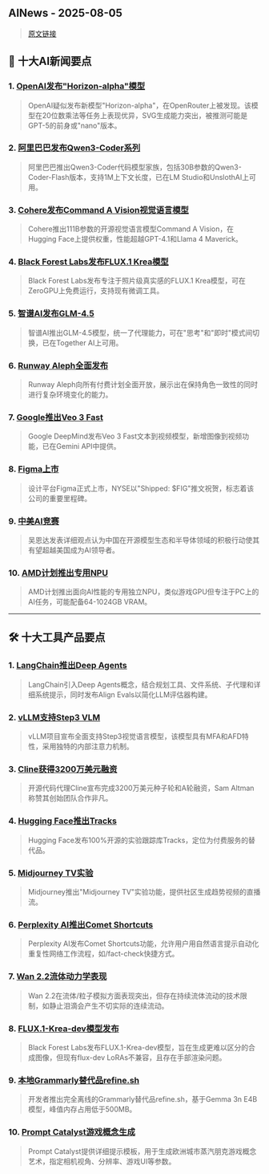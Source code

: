 ## AINews - 2025-08-05

> [原文链接](https://news.smol.ai/issues/25-07-31-not-much/)

## 📰 十大AI新闻要点

### 1. [OpenAI发布"Horizon-alpha"模型](https://twitter.com/scaling01/status/1950730582104604964)
> OpenAI疑似发布新模型"Horizon-alpha"，在OpenRouter上被发现。该模型在20位数乘法等任务上表现优异，SVG生成能力突出，被推测可能是GPT-5的前身或"nano"版本。

### 2. [阿里巴巴发布Qwen3-Coder系列](https://twitter.com/huybery/status/1950925963979796877)
> 阿里巴巴推出Qwen3-Coder代码模型家族，包括30B参数的Qwen3-Coder-Flash版本，支持1M上下文长度，已在LM Studio和UnslothAI上可用。

### 3. [Cohere发布Command A Vision视觉语言模型](https://twitter.com/JayAlammar/status/1950931480349143259)
> Cohere推出111B参数的开源视觉语言模型Command A Vision，在Hugging Face上提供权重，性能超越GPT-4.1和Llama 4 Maverick。

### 4. [Black Forest Labs发布FLUX.1 Krea模型](https://twitter.com/multimodalart/status/1950923544998658557)
> Black Forest Labs发布专注于照片级真实感的FLUX.1 Krea模型，可在ZeroGPU上免费运行，支持现有微调工具。

### 5. [智谱AI发布GLM-4.5](https://twitter.com/Zai_org/status/1950899064398364951)
> 智谱AI推出GLM-4.5模型，统一了代理能力，可在"思考"和"即时"模式间切换，已在Together AI上可用。

### 6. [Runway Aleph全面发布](https://twitter.com/c_valenzuelab/status/1950920825185402986)
> Runway Aleph向所有付费计划全面开放，展示出在保持角色一致性的同时进行复杂环境变化的能力。

### 7. [Google推出Veo 3 Fast](https://twitter.com/GoogleDeepMind/status/1950960418286940312)
> Google DeepMind发布Veo 3 Fast文本到视频模型，新增图像到视频功能，已在Gemini API中提供。

### 8. [Figma上市](https://twitter.com/saranormous/status/1950952597369577967)
> 设计平台Figma正式上市，NYSE以"Shipped: $FIG"推文祝贺，标志着该公司的重要里程碑。

### 9. [中美AI竞赛](https://twitter.com/AndrewYNg/status/1950941108000964654)
> 吴恩达发表详细观点认为中国在开源模型生态和半导体领域的积极行动使其有望超越美国成为AI领导者。

### 10. [AMD计划推出专用NPU](https://wccftech.com/amd-is-looking-toward-introducing-a-dedicated-discrete-npu-similar-to-gaming-gpus/)
> AMD计划推出面向AI性能的专用独立NPU，类似游戏GPU但专注于PC上的AI任务，可能配备64-1024GB VRAM。

---

## 🛠️ 十大工具产品要点

### 1. [LangChain推出Deep Agents](https://twitter.com/hwchase17/status/1950989844936794511)
> LangChain引入Deep Agents概念，结合规划工具、文件系统、子代理和详细系统提示，同时发布Align Evals以简化LLM评估器构建。

### 2. [vLLM支持Step3 VLM](https://twitter.com/vllm_project/status/1950954138541711802)
> vLLM项目宣布全面支持Step3视觉语言模型，该模型具有MFA和AFD特性，采用独特的内部注意力机制。

### 3. [Cline获得3200万美元融资](https://twitter.com/cline/status/1950973599185248304)
> 开源代码代理Cline宣布完成3200万美元种子轮和A轮融资，Sam Altman称赞其创始团队合作非凡。

### 4. [Hugging Face推出Tracks](https://twitter.com/_akhaliq/status/1950617338136383605)
> Hugging Face发布100%开源的实验跟踪库Tracks，定位为付费服务的替代品。

### 5. [Midjourney TV实验](https://twitter.com/DavidSHolz/status/1950692691005657415)
> Midjourney推出"Midjourney TV"实验功能，提供社区生成趋势视频的直播流。

### 6. [Perplexity AI推出Comet Shortcuts](https://twitter.com/AravSrinivas/status/1950981234554970382)
> Perplexity AI发布Comet Shortcuts功能，允许用户用自然语言提示自动化重复性网络工作流程，如/fact-check快捷方式。

### 7. [Wan 2.2流体动力学表现](https://v.redd.it/vzff5xwhu4gf1)
> Wan 2.2在流体/粒子模拟方面表现突出，但存在持续流体流动的技术限制，如静止泪滴会产生不切实际的连续流动。

### 8. [FLUX.1-Krea-dev模型发布](https://bfl.ai/announcements/flux-1-krea-dev)
> Black Forest Labs发布FLUX.1-Krea-dev模型，旨在生成更难以区分的合成图像，但现有flux-dev LoRAs不兼容，且存在手部渲染问题。

### 9. [本地Grammarly替代品refine.sh](https://v.redd.it/pxb4pfgaw8gf1)
> 开发者推出完全离线的Grammarly替代品refine.sh，基于Gemma 3n E4B模型，峰值内存占用低于500MB。

### 10. [Prompt Catalyst游戏概念生成](https://promptcatalyst.ai/tutorials/creating-video-game-concepts-and-assets)
> Prompt Catalyst提供详细提示模板，用于生成欧洲城市蒸汽朋克游戏概念艺术，指定相机视角、分辨率、游戏UI等参数。